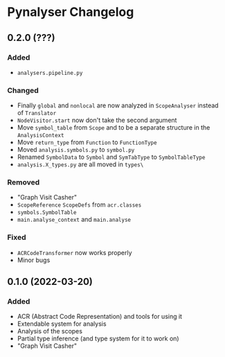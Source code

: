 # Pynalyser Changelog

## 0.2.0 (???)

### Added
- `analysers.pipeline.py`

### Changed
- Finally `global` and `nonlocal` are now analyzed in `ScopeAnalyser` instead of `Translator`
- `NodeVisitor.start` now don't take the second argument
- Move `symbol_table` from `Scope` and to be a separate structure in the `AnalysisContext`
- Move `return_type` from `Function` to `FunctionType`
- Moved `analysis.symbols.py` to `symbol.py`
- Renamed `SymbolData` to `Symbol` and `SymTabType` to `SymbolTableType`
- `analysis.X_types.py` are all moved in `types\`

### Removed
- "Graph Visit Casher"
- `ScopeReference` `ScopeDefs` from `acr.classes`
- `symbols.SymbolTable`
- `main.analyse_context` and `main.analyse`

### Fixed
- `ACRCodeTransformer` now works properly
- Minor bugs

## 0.1.0 (2022-03-20)
### Added
- ACR (Abstract Code Representation) and tools for using it
- Extendable system for analysis
- Analysis of the scopes
- Partial type inference (and type system for it to work on)
- "Graph Visit Casher"
